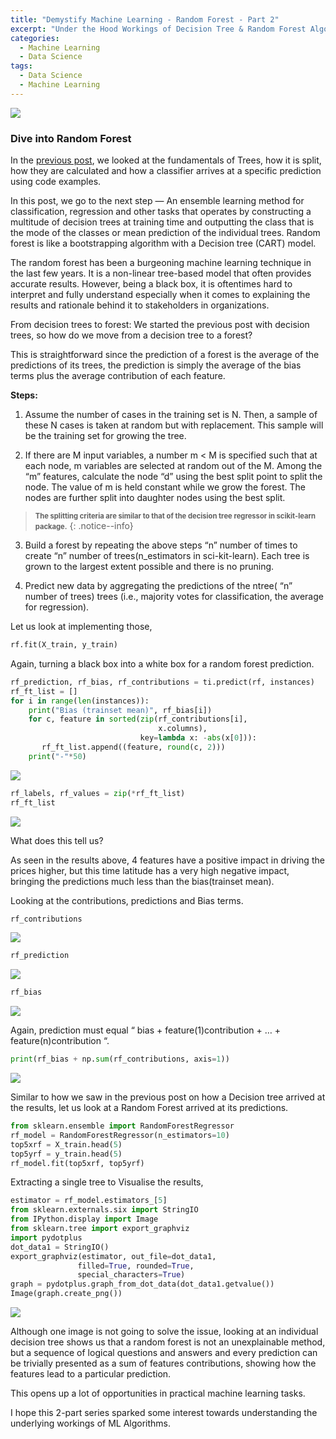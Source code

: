 ```yaml
---
title: "Demystify Machine Learning - Random Forest - Part 2"
excerpt: "Under the Hood Workings of Decision Tree & Random Forest Algorithms"
categories:
  - Machine Learning
  - Data Science
tags:
  - Data Science
  - Machine Learning
---
```


![](https://vitalflux.com/wp-content/uploads/2023/12/Difference-between-decision-tree-and-random-forest-640x640.png)

### Dive into Random Forest

In the [previous post](https://dataasciences.github.io/machine%20learning/data%20science/Demystify-ML-1/), we looked at the fundamentals of Trees, how it is split, how they are calculated and how a classifier arrives at a specific prediction using code examples.

In this post, we go to the next step — An ensemble learning method for classification, regression and other tasks that operates by constructing a multitude of decision trees at training time and outputting the class that is the mode of the classes or mean prediction of the individual trees. Random forest is like a bootstrapping algorithm with a Decision tree (CART) model.

The random forest has been a burgeoning machine learning technique in the last few years. It is a non-linear tree-based model that often provides accurate results. However, being a black box, it is oftentimes hard to interpret and fully understand especially when it comes to explaining the results and rationale behind it to stakeholders in organizations.

From decision trees to forest:
We started the previous post with decision trees, so how do we move from a decision tree to a forest?

This is straightforward since the prediction of a forest is the average of the predictions of its trees, the prediction is simply the average of the bias terms plus the average contribution of each feature.

**Steps:**

1) Assume the number of cases in the training set is N. Then, a sample of these N cases is taken at random but with replacement. This sample will be the training set for growing the tree.

2) If there are M input variables, a number m < M is specified such that at each node, m variables are selected at random out of the M. Among the “m” features, calculate the node “d” using the best split point to split the node. The value of m is held constant while we grow the forest. The nodes are further split into daughter nodes using the best split.

> <span style="font-size:0.8em;">**The splitting criteria are similar to that of the decision tree regressor in scikit-learn package.**</span>
{: .notice--info}

3) Build a forest by repeating the above steps “n” number of times to create “n” number of trees(n_estimators in sci-kit-learn). Each tree is grown to the largest extent possible and there is no pruning.

4) Predict new data by aggregating the predictions of the ntree( “n” number of trees) trees (i.e., majority votes for classification, the average for regression).

Let us look at implementing those,

```python
rf.fit(X_train, y_train)
```
Again, turning a black box into a white box for a random forest prediction.

```python
rf_prediction, rf_bias, rf_contributions = ti.predict(rf, instances)
rf_ft_list = []
for i in range(len(instances)):
    print("Bias (trainset mean)", rf_bias[i])
    for c, feature in sorted(zip(rf_contributions[i], 
                                 x.columns), 
                             key=lambda x: -abs(x[0])):
       rf_ft_list.append((feature, round(c, 2)))
    print("-"*50)
```

![](https://miro.medium.com/v2/resize:fit:640/format:webp/1*r8qHuHdUhoxyS6-RA7Ds5g.jpeg)

```python
rf_labels, rf_values = zip(*rf_ft_list)
rf_ft_list
```

![](https://miro.medium.com/v2/resize:fit:586/format:webp/1*tVMqUDDaMoa5dg-lkBsdlw.jpeg)

What does this tell us?

As seen in the results above, 4 features have a positive impact in driving the prices higher, but this time latitude has a very high negative impact, bringing the predictions much less than the bias(trainset mean).

Looking at the contributions, predictions and Bias terms.

```python
rf_contributions
```

![](https://miro.medium.com/v2/resize:fit:640/format:webp/1*PRpsUB9l7FwgGfTts9-CUA.jpeg)

```python
rf_prediction
```

![](https://miro.medium.com/v2/resize:fit:394/format:webp/1*JYUhumnhIog_ZxChZ2YCVw.jpeg)

```python
rf_bias
```

![](https://miro.medium.com/v2/resize:fit:522/format:webp/1*4axyvXTfStCNWh4kiI_xEQ.jpeg)

Again, prediction must equal “ bias + feature(1)contribution + … + feature(n)contribution “.

```python
print(rf_bias + np.sum(rf_contributions, axis=1))
```

![](https://miro.medium.com/v2/resize:fit:226/format:webp/1*A_POQkKdKKnN7pEdFBfDlg.jpeg)

Similar to how we saw in the previous post on how a Decision tree arrived at the results, let us look at a Random Forest arrived at its predictions.

```python
from sklearn.ensemble import RandomForestRegressor
rf_model = RandomForestRegressor(n_estimators=10)
top5xrf = X_train.head(5)
top5yrf = y_train.head(5)
rf_model.fit(top5xrf, top5yrf)
```

Extracting a single tree to Visualise the results,

```python
estimator = rf_model.estimators_[5]
from sklearn.externals.six import StringIO  
from IPython.display import Image
from sklearn.tree import export_graphviz
import pydotplus
dot_data1 = StringIO()
export_graphviz(estimator, out_file=dot_data1,  
               filled=True, rounded=True,
               special_characters=True)
graph = pydotplus.graph_from_dot_data(dot_data1.getvalue())  
Image(graph.create_png())
```

![](https://miro.medium.com/v2/resize:fit:640/format:webp/1*DqD5Sl8KyORcpkoJRSqzcQ.jpeg)

Although one image is not going to solve the issue, looking at an individual decision tree shows us that a random forest is not an unexplainable method, but a sequence of logical questions and answers and every prediction can be trivially presented as a sum of features contributions, showing how the features lead to a particular prediction.

This opens up a lot of opportunities in practical machine learning tasks.

I hope this 2-part series sparked some interest towards understanding the underlying workings of ML Algorithms.
